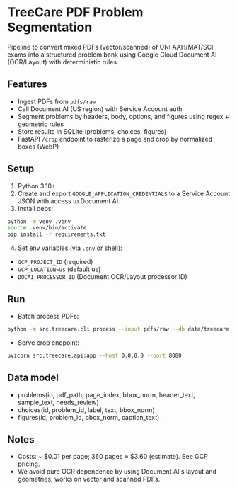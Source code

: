 # TreeCare PDF Problem Segmentation

Pipeline to convert mixed PDFs (vector/scanned) of UNI AAH/MAT/SCI exams into a structured problem bank using Google Cloud Document AI (OCR/Layout) with deterministic rules.

## Features
- Ingest PDFs from `pdfs/raw`
- Call Document AI (US region) with Service Account auth
- Segment problems by headers, body, options, and figures using regex + geometric rules
- Store results in SQLite (problems, choices, figures)
- FastAPI `/crop` endpoint to rasterize a page and crop by normalized boxes (WebP)

## Setup
1. Python 3.10+
2. Create and export `GOOGLE_APPLICATION_CREDENTIALS` to a Service Account JSON with access to Document AI.
3. Install deps:

```bash
python -m venv .venv
source .venv/bin/activate
pip install -r requirements.txt
```

4. Set env variables (via `.env` or shell):
- `GCP_PROJECT_ID` (required)
- `GCP_LOCATION=us` (default us)
- `DOCAI_PROCESSOR_ID` (Document OCR/Layout processor ID)

## Run
- Batch process PDFs:
```bash
python -m src.treecare.cli process --input pdfs/raw --db data/treecare.sqlite
```
- Serve crop endpoint:
```bash
uvicorn src.treecare.api:app --host 0.0.0.0 --port 8080
```

## Data model
- problems(id, pdf_path, page_index, bbox_norm, header_text, sample_text, needs_review)
- choices(id, problem_id, label, text, bbox_norm)
- figures(id, problem_id, bbox_norm, caption_text)

## Notes
- Costs: ~ $0.01 per page; 360 pages ≈ $3.60 (estimate). See GCP pricing.
- We avoid pure OCR dependence by using Document AI's layout and geometries; works on vector and scanned PDFs.
